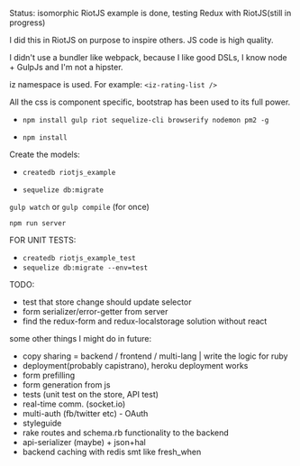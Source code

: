 Status: isomorphic RiotJS example is done, testing Redux with RiotJS(still in progress)

I did this in RiotJS on purpose to inspire others. JS code is high quality.

I didn't use a bundler like webpack, because I like good DSLs, I know node + GulpJs and I'm not a hipster.

iz namespace is used. For example: ``` <iz-rating-list /> ```

All the css is component specific, bootstrap has been used to its full power.

- ``` npm install gulp riot sequelize-cli browserify nodemon pm2 -g ```

- ``` npm install ```

Create the models:

- ``` createdb riotjs_example ```

- ``` sequelize db:migrate  ```

``` gulp watch ``` or ``` gulp compile ``` (for once)

``` npm run server ```

FOR UNIT TESTS:
- ``` createdb riotjs_example_test ```
- ``` sequelize db:migrate --env=test ```

TODO:
- test that store change should update selector
- form serializer/error-getter from server
- find the redux-form and redux-localstorage solution without react

some other things I might do in future:
- copy sharing = backend / frontend / multi-lang | write the logic for ruby
- deployment(probably capistrano), heroku deployment works
- form prefilling
- form generation from js
- tests (unit test on the store, API test)
- real-time comm. (socket.io)
- multi-auth (fb/twitter etc) - OAuth
- styleguide
- rake routes and schema.rb functionality to the backend
- api-serializer (maybe) + json+hal
- backend caching with redis smt like fresh_when
